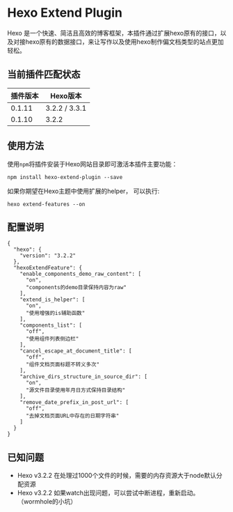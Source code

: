 # Hexo Extend Plugin

Hexo 是一个快速、简洁且高效的博客框架，本插件通过扩展hexo原有的接口，以及对接hexo原有的数据接口，来让写作以及使用hexo制作偏文档类型的站点更加轻松。

## 当前插件匹配状态

| 插件版本 | Hexo版本 |
| --- | --- |
| 0.1.11 | 3.2.2 / 3.3.1 |
| 0.1.10 | 3.2.2 |

## 使用方法

使用`npm`将插件安装于Hexo网站目录即可激活本插件主要功能：

```
npm install hexo-extend-plugin --save
```

如果你期望在Hexo主题中使用扩展的helper， 可以执行:

```
hexo extend-features --on
```


## 配置说明

```
{
  "hexo": {
    "version": "3.2.2"
  },
  "hexoExtendFeature": {
    "enable_components_demo_raw_content": [
      "on",
      "components的demo目录保持内容为raw"
    ],
    "extend_is_helper": [
      "on",
      "使用增强的is辅助函数"
    ],
    "components_list": [
      "off",
      "使用组件列表侧边栏"
    ],
    "cancel_escape_at_document_title": [
      "off",
      "组件文档页面标题不转义多次"
    ],
    "archive_dirs_structure_in_source_dir": [
      "on",
      "源文件目录使用年月日方式保持目录结构"
    ],
    "remove_date_prefix_in_post_url": [
      "off",
      "去掉文档页面URL中存在的日期字符串"
    ]
  }
}
```

## 已知问题

- Hexo v3.2.2 在处理过1000个文件的时候，需要的内存资源大于node默认分配资源
- Hexo v3.2.2 如果watch出现问题，可以尝试中断进程，重新启动。（wormhole的小坑）


